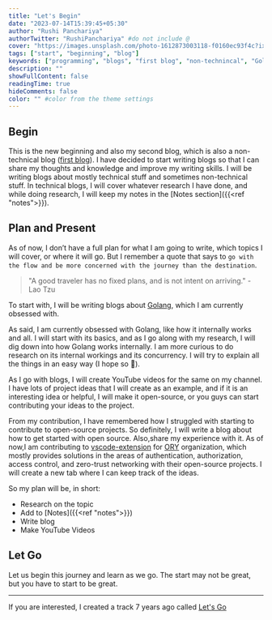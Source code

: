 ```yaml
---
title: "Let's Begin"
date: "2023-07-14T15:39:45+05:30"
author: "Rushi Panchariya"
authorTwitter: "RushiPanchariya" #do not include @
cover: "https://images.unsplash.com/photo-1612873003118-f0160ec93f4c?ixlib=rb-4.0.3&ixid=M3wxMjA3fDB8MHxwaG90by1wYWdlfHx8fGVufDB8fHx8fA%3D%3D&auto=format&fit=crop&w=1974&q=80&h=640&w=960"
tags: ["start", "beginning", "blog"]
keywords: ["programming", "blogs", "first blog", "non-technincal", "Golang"]
description: ""
showFullContent: false
readingTime: true
hideComments: false
color: "" #color from the theme settings
---
```


## Begin

This is the new beginning and also my second blog, which is also a non-technical blog ([first blog](https://rushipanchariya.medium.com/how-to-use-face-api-js-for-face-detection-in-video-or-image-using-angular-fca1e4bef797)). I have decided to start writing blogs so that I can share my thoughts and knowledge and improve my writing skills. I will be writing blogs about mostly technical stuff and sometimes non-technical stuff. In technical blogs, I will cover whatever research I have done, and while doing research, I will keep my notes in the [Notes section]({{<ref "notes">}}).

## Plan and Present

As of now, I don’t have a full plan for what I am going to write, which topics I will cover, or where it will go. But I remember a quote that says to `go with the flow and be more concerned with the journey than the destination`.

> "A good traveler has no fixed plans, and is not intent on arriving." - Lao Tzu

To start with, I will be writing blogs about [Golang](https://go.dev/), which I am currently obsessed with.

As said, I am currently obsessed with Golang, like how it internally works and all. I will start with its basics, and as I go along with my research, I will dig down into how Golang works internally. I am more curious to do research on its internal workings and its concurrency. I will try to explain all the things in an easy way (I hope so 😬).

As I go with blogs, I will create YouTube videos for the same on my channel. I have lots of project ideas that I will create as an example, and if it is an interesting idea or helpful, I will make it open-source, or you guys can start contributing your ideas to the project.

From my contribution, I have remembered how I struggled with starting to contribute to open-source projects. So definitely, I will write a blog about how to get started with open source. Also,share my experience with it. As of now,I am contributing to [vscode-extension](https://github.com/ory/cli-vscode-extension) for [ORY](https://ory.sh) organization, which mostly provides solutions in the areas of authentication, authorization, access control, and zero-trust networking with their open-source projects. I will create a new tab where I can keep track of the ideas.

So my plan will be, in short:

- Research on the topic
- Add to [Notes]({{<ref "notes">}})
- Write blog
- Make YouTube Videos

## Let Go

Let us begin this journey and learn as we go. The start may not be great, but you have to start to be great.

---

If you are interested, I created a track 7 years ago called [Let's Go](https://soundcloud.com/rex_official/lets-go-rex)
